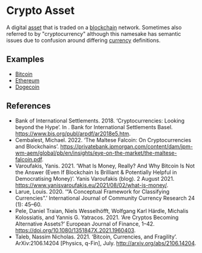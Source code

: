 # Crypto Asset
A digital [asset](assets.md) that is traded on a [blockchain](blockchain.md) network. Sometimes also referred to by "cryptocurrency" although this namesake has semantic issues due to confusion around differing [currency](currency.md) definitions.
## Examples
* [Bitcoin](bitcoin.md)
* [Ethereum](ethereum.md)
* [Dogecoin](dogecoin.md)

## References
* Bank of International Settlements. 2018. ‘Cryptocurrencies: Looking beyond the Hype’. In . Bank for International Settlements Basel. https://www.bis.org/publ/arpdf/ar2018e5.htm.
* Cembalest, Michael. 2022. ‘The Maltese Falcoin: On Cryptocurrencies and Blockchains’. https://privatebank.jpmorgan.com/content/dam/jpm-wm-aem/global/pb/en/insights/eye-on-the-market/the-maltese-falcoin.pdf.
* Varoufakis, Yanis. 2021. ‘What Is Money, Really? And Why Bitcoin Is Not the Answer (Even If Blockchain Is Brilliant & Potentially Helpful in Democratising Money)’. Yanis Varoufakis (blog). 2 August 2021. https://www.yanisvaroufakis.eu/2021/08/02/what-is-money/.
* Larue, Louis. 2020. ‘“A Conceptual Framework for Classifying Currencies”.’ International Journal of Community Currency Research 24 (1): 45–60.
* Pele, Daniel Traian, Niels Wesselhöfft, Wolfgang Karl Härdle, Michalis Kolossiatis, and Yannis G. Yatracos. 2021. ‘Are Cryptos Becoming Alternative Assets?’ European Journal of Finance, 1–42. https://doi.org/10.1080/1351847X.2021.1960403.
* Taleb, Nassim Nicholas. 2021. ‘Bitcoin, Currencies, and Fragility’. ArXiv:2106.14204 [Physics, q-Fin], July. http://arxiv.org/abs/2106.14204.